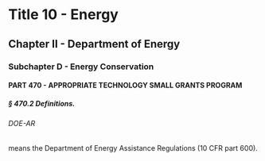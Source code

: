 
# Title 10 - Energy
## Chapter II - Department of Energy
### Subchapter D - Energy Conservation
#### PART 470 - APPROPRIATE TECHNOLOGY SMALL GRANTS PROGRAM
##### § 470.2 Definitions.
###### DOE-AR

means the Department of Energy Assistance Regulations (10 CFR part 600).
